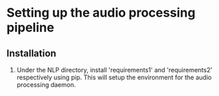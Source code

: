 # Setting up the audio processing pipeline

## Installation
1. Under the NLP directory, install 'requirements1' and 'requirements2' respectively using pip. This will setup the environment for the audio processing daemon.

